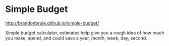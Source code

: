 Simple Budget
=============
http://brandonbrule.github.io/simple-budget/

Simple budget calculator, estimates help give you a rough idea of how much you make, spend, and could save a year, month, week, day, second.

